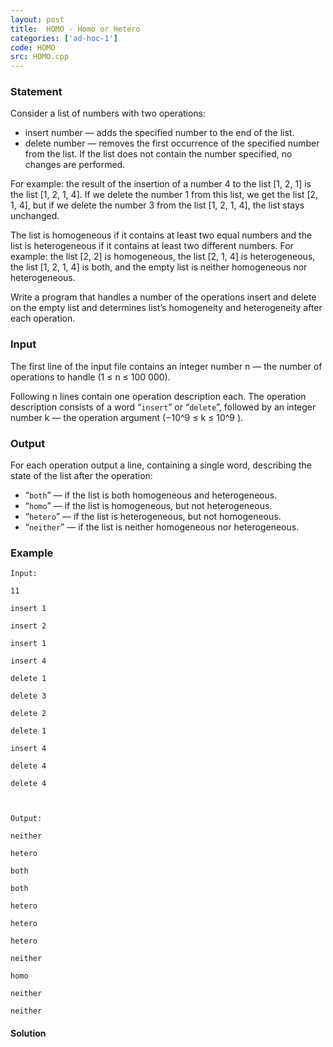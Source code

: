```yaml
---
layout: post
title:  HOMO - Homo or Hetero
categories: ['ad-hoc-1']
code: HOMO
src: HOMO.cpp
---
```


### **Statement**

Consider a list of numbers with two operations:

  * insert number — adds the specified number to the end of the list.
  * delete number — removes the first occurrence of the specified number from the list. If the list does not contain the number specified, no changes are performed.

For example: the result of the insertion of a number 4 to the list [1, 2, 1]
is the list [1, 2, 1, 4]. If we delete the number 1 from this list, we get the
list [2, 1, 4], but if we delete the number 3 from the list [1, 2, 1, 4], the
list stays unchanged.

The list is homogeneous if it contains at least two equal numbers and the list
is heterogeneous if it contains at least two different numbers. For example:
the list [2, 2] is homogeneous, the list [2, 1, 4] is heterogeneous, the list
[1, 2, 1, 4] is both, and the empty list is neither homogeneous nor
heterogeneous.

Write a program that handles a number of the operations insert and delete on
the empty list and determines list’s homogeneity and heterogeneity after each
operation.

### Input

The first line of the input file contains an integer number n — the number of
operations to handle (1 ≤ n ≤ 100 000).

Following n lines contain one operation description each. The operation
description consists of a word “`insert`” or “`delete`”, followed by an
integer number k — the operation argument (−10^9 ≤ k ≤ 10^9 ).

### Output

For each operation output a line, containing a single word, describing the
state of the list after the operation:

  * “`both`” — if the list is both homogeneous and heterogeneous.
  * “`homo`” — if the list is homogeneous, but not heterogeneous.
  * “`hetero`” — if the list is heterogeneous, but not homogeneous.
  * “`neither`” — if the list is neither homogeneous nor heterogeneous.

### Example

    
    
    Input:
    11
    insert 1
    insert 2
    insert 1
    insert 4
    delete 1
    delete 3
    delete 2
    delete 1
    insert 4
    delete 4
    delete 4
    
    Output:
    neither
    hetero
    both
    both
    hetero
    hetero
    hetero
    neither
    homo
    neither
    neither



#### **Solution**



